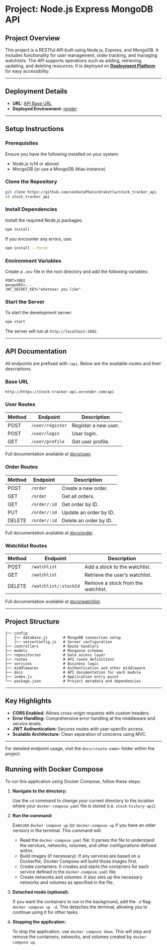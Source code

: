 # Project: Node.js Express MongoDB API

## Project Overview

This project is a RESTful API built using Node.js, Express, and MongoDB. It includes functionality for user management, order tracking, and managing watchlists. The API supports operations such as adding, retrieving, updating, and deleting resources. It is deployed on **[Deployment Platform](https://render.com/)** for easy accessibility.

---

## Deployment Details

- **URL:** [API Base URL](https://stock-tracker-api.onrender.com/)
- **Deployed Environment:** [render](https://render.com/)

---

## Setup Instructions

### Prerequisites

Ensure you have the following installed on your system:

- Node.js (v14 or above)
- MongoDB (or use a MongoDB Atlas instance)

### Clone the Repository

```bash
git clone https://github.com/venkataPhanindraVutla/stock_tracker_api
cd stock_tracker_api
```

### Install Dependencies

Install the required Node.js packages:

```bash
npm install
```

If you encounter any errors, use:

```bash
npm install --force
```

### Environment Variables

Create a `.env` file in the root directory and add the following variables:

```env
PORT=3002
mongoURI=...
JWT_SECRET_KEY="whatever you like"
```

### Start the Server

To start the development server:

```bash
npm start
```

The server will run at `http://localhost:3002`.

---

## API Documentation

All endpoints are prefixed with `/api`. Below are the available routes and their descriptions.

### Base URL

`http://https://stock-tracker-api.onrender.com/api`

### User Routes

| Method | Endpoint         | Description          |
| ------ | ---------------- | -------------------- |
| POST   | `/user/register` | Register a new user. |
| POST   | `/user/login`    | User login.          |
| GET    | `/user/profile`  | Get user profile.    |

Full documentation available at [docs/user](./docs/user.md).

### Order Routes

| Method | Endpoint     | Description            |
| ------ | ------------ | ---------------------- |
| POST   | `/order`     | Create a new order.    |
| GET    | `/order`     | Get all orders.        |
| GET    | `/order/:id` | Get order by ID.       |
| PUT    | `/order/:id` | Update an order by ID. |
| DELETE | `/order/:id` | Delete an order by ID. |

Full documentation available at [docs/order](./docs/order.md).

### Watchlist Routes

| Method | Endpoint              | Description                        |
| ------ | --------------------- | ---------------------------------- |
| POST   | `/watchlist`          | Add a stock to the watchlist.      |
| GET    | `/watchlist`          | Retrieve the user’s watchlist.     |
| DELETE | `/watchlist/:stockId` | Remove a stock from the watchlist. |

Full documentation available at [docs/watchlist](./docs/watchlist.md).

---

## Project Structure

```
├── config
│   ├── database.js       # MongoDB connection setup
│   ├── serverConfig.js   # Server configuration
├── controllers           # Route handlers
├── models                # Mongoose schemas
├── repositories          # Data access layer
├── routes                # API route definitions
├── services              # Business logic
├── middlewares           # Authentication and other middleware
├── docs                  # API documentation for each module
├── index.js              # Application entry point
└── package.json          # Project metadata and dependencies
```

---

## Key Highlights

- **CORS Enabled:** Allows cross-origin requests with custom headers.
- **Error Handling:** Comprehensive error handling at the middleware and service levels.
- **JWT Authentication:** Secures routes with user-specific access.
- **Scalable Architecture:** Clean separation of concerns using MVC.

---

For detailed endpoint usage, visit the `docs/<route-name>` folder within the project.


## Running with Docker Compose

To run this application using Docker Compose, follow these steps:

1.  **Navigate to the directory:**

    Use the `cd` command to change your current directory to the location where your `docker-compose.yaml` file is stored (i.e. `stock-history-api`).
2.  **Run the command:**

    Execute `docker compose up` (or `docker-compose up` if you have an older version) in the terminal. This command will:

    *   Read the `docker-compose.yaml` file: It parses the file to understand the services, networks, volumes, and other configurations defined within.
    *   Build images (if necessary): If any services are based on a Dockerfile, Docker Compose will build those images first.
    *   Create containers: It creates and starts the containers for each service defined in the `docker-compose.yaml` file.
    *   Create networks and volumes: It also sets up the necessary networks and volumes as specified in the file.
3.  **Detached mode (optional):**

    If you want the containers to run in the background, add the `-d` flag: `docker compose up -d`. This detaches the terminal, allowing you to continue using it for other tasks.
4.  **Stopping the application:**

    To stop the application, use `docker compose down`. This will stop and remove the containers, networks, and volumes created by `docker compose up`.
